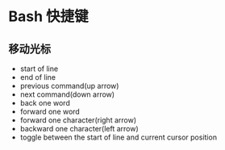 # Bash 快捷键 #

## 移动光标 ##

* <C-a> start of line
* <C-e> end of line
* <C-p> previous command(up arrow)
* <C-n> next command(down arrow)
* <A-b> back one word
* <A-f> forward one word
* <C-f> forward one character(right arrow)
* <C-b> backward one character(left arrow)
* <C-xx> toggle between the start of line and current cursor position



